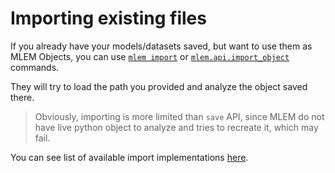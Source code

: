 # Importing existing files

If you already have your models/datasets saved, but want to use them as MLEM
Objects, you can use [`mlem import`](/doc/command-reference/import) or
[`mlem.api.import_object`](/doc/api-reference/import_object) commands.

They will try to load the path you provided and analyze the object saved there.

> Obviously, importing is more limited than `save` API, since MLEM do not have
> live python object to analyze and tries to recreate it, which may fail.

You can see list of available import implementations
[here](/doc/user-guide/mlem-abcs#importhook).
